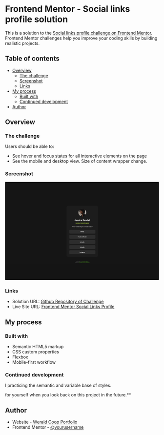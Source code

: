 # Frontend Mentor - Social links profile solution

This is a solution to the [Social links profile challenge on Frontend Mentor](https://www.frontendmentor.io/challenges/social-links-profile-UG32l9m6dQ). Frontend Mentor challenges help you improve your coding skills by building realistic projects.

## Table of contents

- [Overview](#overview)
  - [The challenge](#the-challenge)
  - [Screenshot](#screenshot)
  - [Links](#links)
- [My process](#my-process)
  - [Built with](#built-with)
  - [Continued development](#continued-development)
- [Author](#author)

## Overview

### The challenge

Users should be able to:

- See hover and focus states for all interactive elements on the page
- See the mobile and desktop view. Size of content wrapper change.

### Screenshot

![](./screenshot.png)

### Links

- Solution URL: [Github Repository of Challenge](https://github.com/weraldco/frontendmentor-social-links-profile)
- Live Site URL: [Frontend Mentor Social Links Profile](https://weraldco.github.io/frontendmentor-social-links-profile/)

## My process

### Built with

- Semantic HTML5 markup
- CSS custom properties
- Flexbox
- Mobile-first workflow

### Continued development

I practicing the semantic and variable base of styles.

for yourself when you look back on this project in the future.\*\*

## Author

- Website - [Werald Coop Portfolio](https://wcoop.vercel.app)
- Frontend Mentor - [@yourusername](https://www.frontendmentor.io/profile/weraldco)
